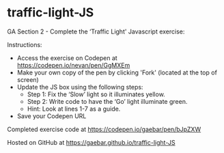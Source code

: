 # traffic-light-JS

GA Section 2 - Complete the ‘Traffic Light' Javascript exercise:

Instructions:
 - Access the exercise on Codepen at https://codepen.io/nevan/pen/GgMXEm
 - Make your own copy of the pen by clicking 'Fork' (located at the top of screen)
 - Update the JS box using the following steps:
   - Step 1: Fix the ‘Slow’ light so it illuminates yellow.
   - Step 2: Write code to have the ‘Go’ light illuminate green.
   - Hint: Look at lines 1-7 as a guide.
 - Save your Codepen URL
 
Completed exercise code at https://codepen.io/gaebar/pen/bJpZXW

Hosted on GitHub at https://gaebar.github.io/traffic-light-JS
